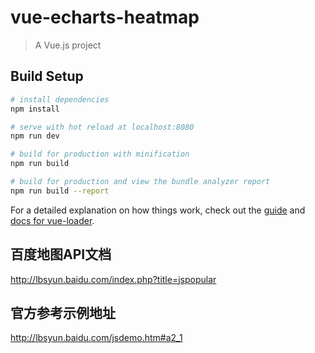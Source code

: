 # vue-echarts-heatmap

> A Vue.js project

## Build Setup

``` bash
# install dependencies
npm install

# serve with hot reload at localhost:8080
npm run dev

# build for production with minification
npm run build

# build for production and view the bundle analyzer report
npm run build --report
```

For a detailed explanation on how things work, check out the [guide](http://vuejs-templates.github.io/webpack/) and [docs for vue-loader](http://vuejs.github.io/vue-loader).

## 百度地图API文档

http://lbsyun.baidu.com/index.php?title=jspopular

## 官方参考示例地址

http://lbsyun.baidu.com/jsdemo.htm#a2_1
